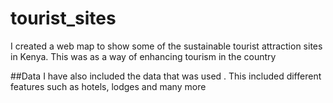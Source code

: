 # tourist_sites
I created a web map to show some of the sustainable tourist attraction sites in Kenya. This was as a way of enhancing tourism in the country

##Data
I have also included the data that was used . This included different features such as hotels, lodges and many more
